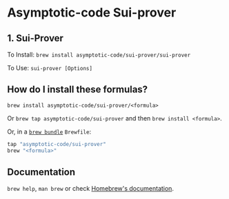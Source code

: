 # Asymptotic-code Sui-prover


## 1. Sui-Prover

To Install: `brew install asymptotic-code/sui-prover/sui-prover`

To Use: `sui-prover [Options]`


## How do I install these formulas?

`brew install asymptotic-code/sui-prover/<formula>`

Or `brew tap asymptotic-code/sui-prover` and then `brew install <formula>`.

Or, in a [`brew bundle`](https://github.com/Homebrew/homebrew-bundle) `Brewfile`:

```ruby
tap "asymptotic-code/sui-prover"
brew "<formula>"
```

## Documentation

`brew help`, `man brew` or check [Homebrew's documentation](https://docs.brew.sh).
